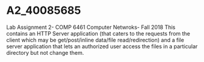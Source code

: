 # A2_40085685
Lab Assignment 2- COMP 6461 Computer Netwroks- Fall 2018
This contains an HTTP Server application (that caters to the requests from the client which may be get/post/inline data/file read/redirection) and a file server application that lets an authorized user access the files in a particular directory but not change them. 
